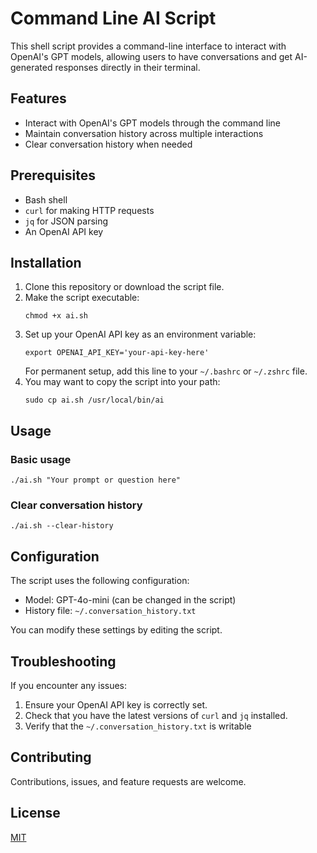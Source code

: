 # Command Line AI Script

This shell script provides a command-line interface to interact with OpenAI's GPT models, allowing users to have conversations and get AI-generated responses directly in their terminal.

## Features

- Interact with OpenAI's GPT models through the command line
- Maintain conversation history across multiple interactions
- Clear conversation history when needed

## Prerequisites

- Bash shell
- `curl` for making HTTP requests
- `jq` for JSON parsing
- An OpenAI API key

## Installation

1. Clone this repository or download the script file.
2. Make the script executable:
   ```
   chmod +x ai.sh
   ```
3. Set up your OpenAI API key as an environment variable:
   ```
   export OPENAI_API_KEY='your-api-key-here'
   ```
   For permanent setup, add this line to your `~/.bashrc` or `~/.zshrc` file.
4. You may want to copy the script into your path:
   ```
   sudo cp ai.sh /usr/local/bin/ai
   ```

## Usage

### Basic usage
```
./ai.sh "Your prompt or question here"
```

### Clear conversation history
```
./ai.sh --clear-history
```

## Configuration

The script uses the following configuration:

- Model: GPT-4o-mini (can be changed in the script)
- History file: `~/.conversation_history.txt`

You can modify these settings by editing the script.

## Troubleshooting

If you encounter any issues:

1. Ensure your OpenAI API key is correctly set.
2. Check that you have the latest versions of `curl` and `jq` installed.
3. Verify that the `~/.conversation_history.txt` is writable

## Contributing

Contributions, issues, and feature requests are welcome.

## License

[MIT](https://choosealicense.com/licenses/mit/)
